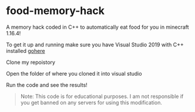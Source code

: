 # food-memory-hack

A memory hack coded in C++ to automatically eat food for you in minecraft 1.16.4!

To get it up and running make sure you have Visual Studio 2019 with C++ installed [gohere](https://visualstudio.microsoft.com/vs/features/cplusplus/)

Clone my repoistory 

Open the folder of where you cloned it into visual studio

Run the code and see the results!

> Note: This code is for educational purposes. I am not responsible if you get banned on any servers for using this modification.
